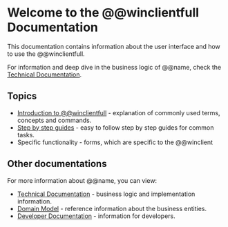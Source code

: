 # Welcome to the @@winclientfull Documentation

This documentation contains information about the user interface and how to use the @@winclientfull.

For information and deep dive in the business logic of @@name, check the [Technical Documentation](https://docs.erp.net/tech).

## Topics
 
- [Introduction to @@winclientfull](~/introduction/index.md) - explanation of commonly used terms, concepts and commands.
- [Step by step guides](~/step-by-step/index.md) - easy to follow step by step guides for common tasks.
- Specific functionality - forms, which are specific to the @@winclient

## Other documentations

For more information about @@name, you can view:

- [Technical Documentation](https://docs.erp.net/tech) - business logic and implementation information.
- [Domain Model](https://erpnetdocs.github.io/model) - reference information about the business entities.
- [Developer Documentation](https://erpnetdocs.github.io/dev) - information for developers.
